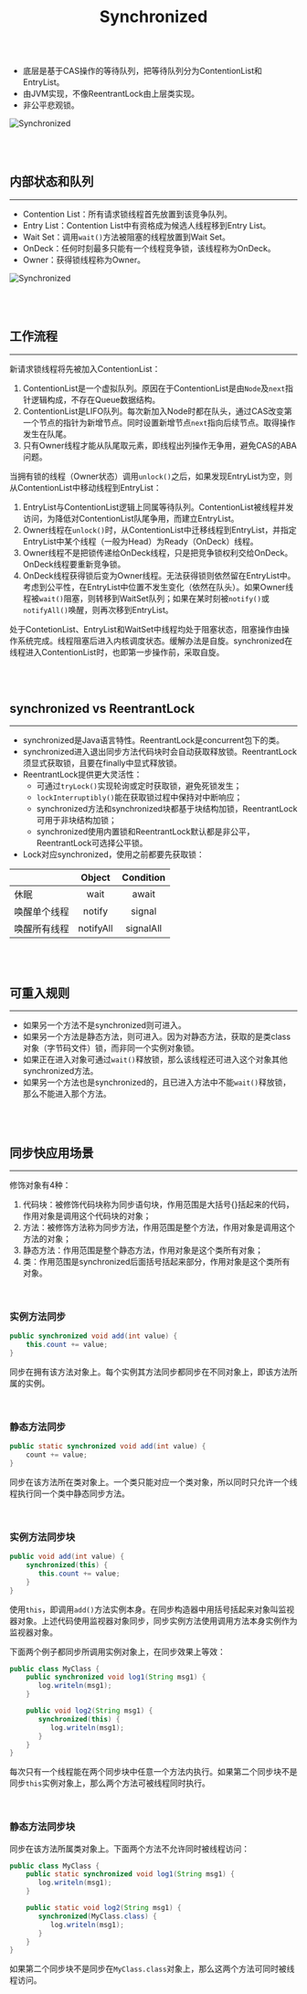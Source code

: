 # <center>Synchronized</center>



<br></br>

* 底层是基于CAS操作的等待队列，把等待队列分为ContentionList和EntryList。
* 由JVM实现，不像ReentrantLock由上层类实现。
* 非公平悲观锁。

![Synchronized](./Images/synchronized.png)

<br></br>



## 内部状态和队列
----
* Contention List：所有请求锁线程首先放置到该竞争队列。
* Entry List：Contention List中有资格成为候选人线程移到Entry List。
* Wait Set：调用`wait()`方法被阻塞的线程放置到Wait Set。
* OnDeck：任何时刻最多只能有一个线程竞争锁，该线程称为OnDeck。
* Owner：获得锁线程称为Owner。

![Synchronized](./Images/synchronized.png)

<br></br>



## 工作流程
----
新请求锁线程将先被加入ContentionList：
1. ContentionList是一个虚拟队列。原因在于ContentionList是由`Node`及`next`指针逻辑构成，不存在Queue数据结构。
2. ContentionList是LIFO队列。每次新加入Node时都在队头，通过CAS改变第一个节点的指针为新增节点。同时设置新增节点`next`指向后续节点。取得操作发生在队尾。
3. 只有Owner线程才能从队尾取元素，即线程出列操作无争用，避免CAS的ABA问题。

当拥有锁的线程（Owner状态）调用`unlock()`之后，如果发现EntryList为空，则从ContentionList中移动线程到EntryList：
1. EntryList与ContentionList逻辑上同属等待队列。ContentionList被线程并发访问，为降低对ContentionList队尾争用，而建立EntryList。
2. Owner线程在`unlock()`时，从ContentionList中迁移线程到EntryList，并指定EntryList中某个线程（一般为Head）为Ready（OnDeck）线程。
3. Owner线程不是把锁传递给OnDeck线程，只是把竞争锁权利交给OnDeck。OnDeck线程要重新竞争锁。
4. OnDeck线程获得锁后变为Owner线程。无法获得锁则依然留在EntryList中。考虑到公平性，在EntryList中位置不发生变化（依然在队头）。如果Owner线程被`wait()`阻塞，则转移到WaitSet队列；如果在某时刻被`notify()`或`notifyAll()`唤醒，则再次移到EntryList。

处于ContetionList、EntryList和WaitSet中线程均处于阻塞状态，阻塞操作由操作系统完成。线程阻塞后进入内核调度状态。缓解办法是自旋。synchronized在线程进入ContentionList时，也即第一步操作前，采取自旋。
 
<br></br>



## synchronized vs ReentrantLock
----
* synchronized是Java语言特性。ReentrantLock是concurrent包下的类。
* synchronized进入退出同步方法代码块时会自动获取释放锁。ReentrantLock须显式获取锁，且要在finally中显式释放锁。
* ReentrantLock提供更大灵活性：
    * 可通过`tryLock()`实现轮询或定时获取锁，避免死锁发生；
    * `lockInterruptibly()`能在获取锁过程中保持对中断响应；
    * synchronized方法和synchronized块都基于块结构加锁，ReentrantLock可用于非块结构加锁；
    * synchronized使用内置锁和ReentrantLock默认都是非公平，ReentrantLock可选择公平锁。
* Lock对应synchronized，使用之前都要先获取锁：

|            |    Object  | Condition  |
| ---------- | :--------: | :--------: |
| 休眠        |   wait     |  await     |
| 唤醒单个线程 |   notify   |  signal    |
| 唤醒所有线程 |  notifyAll | signalAll  |
                                     
<br></br>



## 可重入规则
----
* 如果另一个方法不是synchronized则可进入。
* 如果另一个方法是静态方法，则可进入。因为对静态方法，获取的是类class对象（字节码文件）锁，而非同一个实例对象锁。
* 如果正在进入对象可通过`wait()`释放锁，那么该线程还可进入这个对象其他synchronized方法。
* 如果另一个方法也是synchronized的，且已进入方法中不能`wait()`释放锁，那么不能进入那个方法。

<br></br>



## 同步快应用场景
----
修饰对象有4种： 
1. 代码块：被修饰代码块称为同步语句块，作用范围是大括号{}括起来的代码，作用对象是调用这个代码块的对象； 
2. 方法：被修饰方法称为同步方法，作用范围是整个方法，作用对象是调用这个方法的对象； 
3. 静态方法：作用范围是整个静态方法，作用对象是这个类所有对象； 
4. 类：作用范围是synchronized后面括号括起来部分，作用对象是这个类所有对象。

<br>


### 实例方法同步

``` java
public synchronized void add(int value) {
    this.count += value;
}
```

同步在拥有该方法对象上。每个实例其方法同步都同步在不同对象上，即该方法所属的实例。

<br>


### 静态方法同步

``` java
public static synchronized void add(int value) {
    count += value;
}
```

同步在该方法所在类对象上。一个类只能对应一个类对象，所以同时只允许一个线程执行同一个类中静态同步方法。

<br>


### 实例方法同步块

``` java
public void add(int value) {
    synchronized(this) {
       this.count += value;
    }
}
```

使用`this`，即调用`add()`方法实例本身。在同步构造器中用括号括起来对象叫监视器对象。上述代码使用监视器对象同步，同步实例方法使用调用方法本身实例作为监视器对象。

下面两个例子都同步所调用实例对象上，在同步效果上等效：
``` java
public class MyClass {
    public synchronized void log1(String msg1) {
       log.writeln(msg1);
    }

    public void log2(String msg1) {
       synchronized(this) {
          log.writeln(msg1);
       }
    }
}
```

每次只有一个线程能在两个同步块中任意一个方法内执行。如果第二个同步块不是同步`this`实例对象上，那么两个方法可被线程同时执行。

<br>


### 静态方法同步块
同步在该方法所属类对象上。下面两个方法不允许同时被线程访问：

``` java
public class MyClass {
    public static synchronized void log1(String msg1) {
       log.writeln(msg1);
    }

    public static void log2(String msg1) {
       synchronized(MyClass.class) {
          log.writeln(msg1);
       }
    }
}
```

如果第二个同步块不是同步在`MyClass.class`对象上，那么这两个方法可同时被线程访问。

<br></br>
